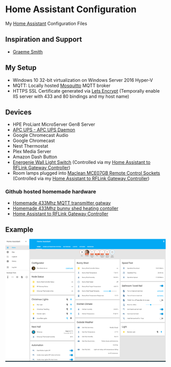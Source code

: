 # Home Assistant Configuration

My [Home Assistant](https://home-assistant.io/) Configuration Files

## Inspiration and Support

- [Graeme Smith](https://github.com/Instagraeme)

## My Setup

- Windows 10 32-bit virtualization on Windows Server 2016 Hyper-V
- MQTT: Locally hosted [Mosquitto](https://mosquitto.org/) MQTT broker 
- HTTPS SSL Certificate generated via [Lets Encrypt](https://github.com/Lone-Coder/letsencrypt-win-simple) (Temporally enable IIS server with 433 and 80 bindings and my host name)

## Devices

- HPE ProLiant MicroServer Gen8 Server
- [APC UPS - APC UPS Daemon](http://www.apcupsd.org/wordpress/)
- Google Chromecast Audio
- Google Chromecast
- Nest Thermostat
- Plex Media Server
- Amazon Dash Button 
- [Energenie Wall Light Switch](https://energenie4u.co.uk/catalogue/product/MIHO026) (Controlled via my [Home Assistant to RFLink Gateway Controller](https://github.com/Genestealer/Home-Assistant-RFLink-Gateway-ESP8266))
- Room lamps plugged into [Maclean MCE07GB Remote Control Sockets](https://www.amazon.co.uk/Maclean-MCE07GB-Control-Sockets-Programmable/dp/B00OV1TTU6) (Controlled via my [Home Assistant to RFLink Gateway Controller](https://github.com/Genestealer/Home-Assistant-RFLink-Gateway-ESP8266))


### Github hosted homemade hardware
- [Homemade 433Mhz MQTT transmitter gatway](https://github.com/Genestealer/ESP8266-433Mhz-Controller-Gateway)
- [Homemade 433Mhz bunny shed heating contoller](https://github.com/Genestealer/Bunny-Shed-Climate-Control)
- [Home Assistant to RFLink Gateway Controller](https://github.com/Genestealer/Home-Assistant-RFLink-Gateway-ESP8266)


## Example
![Home Assistant](git_photos/example_screen.PNG)
